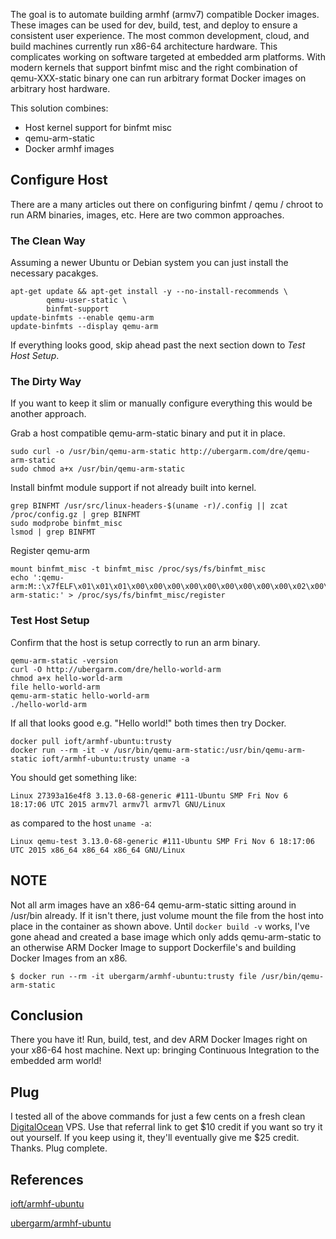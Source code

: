 The goal is to automate building armhf (armv7) compatible Docker images. These images can be used for dev, build, test, and deploy to ensure a consistent user experience.  The most common development, cloud, and build machines currently run x86-64 architecture hardware.  This complicates working on software targeted at embedded arm platforms. With modern kernels that support binfmt misc and the right combination of qemu-XXX-static binary one can run arbitrary format Docker images on arbitrary host hardware.

This solution combines:

* Host kernel support for binfmt misc
* qemu-arm-static
* Docker armhf images

## Configure Host

There are a many articles out there on configuring binfmt / qemu / chroot to run ARM binaries, images, etc.  Here are two common approaches.

### The Clean Way

Assuming a newer Ubuntu or Debian system you can just install the necessary pacakges.

    apt-get update && apt-get install -y --no-install-recommends \
            qemu-user-static \
            binfmt-support
    update-binfmts --enable qemu-arm
    update-binfmts --display qemu-arm

If everything looks good, skip ahead past the next section down to *Test Host Setup*.

### The Dirty Way

If you want to keep it slim or manually configure everything this would be another approach.

Grab a host compatible qemu-arm-static binary and put it in place.

    sudo curl -o /usr/bin/qemu-arm-static http://ubergarm.com/dre/qemu-arm-static
    sudo chmod a+x /usr/bin/qemu-arm-static

Install binfmt module support if not already built into kernel.

    grep BINFMT /usr/src/linux-headers-$(uname -r)/.config || zcat /proc/config.gz | grep BINFMT
    sudo modprobe binfmt_misc
    lsmod | grep BINFMT

Register qemu-arm 

    mount binfmt_misc -t binfmt_misc /proc/sys/fs/binfmt_misc
    echo ':qemu-arm:M::\x7fELF\x01\x01\x01\x00\x00\x00\x00\x00\x00\x00\x00\x00\x02\x00\x28\x00:\xff\xff\xff\xff\xff\xff\xff\x00\xff\xff\xff\xff\xff\xff\xff\xff\xfe\xff\xff\xff:/usr/bin/qemu-arm-static:' > /proc/sys/fs/binfmt_misc/register

### Test Host Setup

Confirm that the host is setup correctly to run an arm binary.

    qemu-arm-static -version
    curl -O http://ubergarm.com/dre/hello-world-arm
    chmod a+x hello-world-arm
    file hello-world-arm
    qemu-arm-static hello-world-arm
    ./hello-world-arm

If all that looks good e.g. "Hello world!" both times then try Docker.

    docker pull ioft/armhf-ubuntu:trusty
    docker run --rm -it -v /usr/bin/qemu-arm-static:/usr/bin/qemu-arm-static ioft/armhf-ubuntu:trusty uname -a

You should get something like:

    Linux 27393a16e4f8 3.13.0-68-generic #111-Ubuntu SMP Fri Nov 6 18:17:06 UTC 2015 armv7l armv7l armv7l GNU/Linux

as compared to the host `uname -a`:

    Linux qemu-test 3.13.0-68-generic #111-Ubuntu SMP Fri Nov 6 18:17:06 UTC 2015 x86_64 x86_64 x86_64 GNU/Linux

## NOTE

Not all arm images have an x86-64 qemu-arm-static sitting around in /usr/bin already. If it isn't there, just volume mount the file from the host into place in the container as shown above. Until `docker build -v` works, I've gone ahead and created a base image which only adds qemu-arm-static to an otherwise ARM Docker Image to support Dockerfile's and building Docker Images from an x86. 

    $ docker run --rm -it ubergarm/armhf-ubuntu:trusty file /usr/bin/qemu-arm-static

## Conclusion

There you have it!  Run, build, test, and dev ARM Docker Images right on your x86-64 host machine.  Next up: bringing Continuous Integration to the embedded arm world!

## Plug

I tested all of the above commands for just a few cents on a fresh clean [DigitalOcean](https://www.digitalocean.com/?refcode=e1f614cb2907) VPS. Use that referral link to get $10 credit if you want so try it out yourself.  If you keep using it, they'll eventually give me $25 credit. Thanks. Plug complete.

## References
[ioft/armhf-ubuntu](https://hub.docker.com/r/ioft/armhf-ubuntu/)

[ubergarm/armhf-ubuntu](https://hub.docker.com/r/ubergarm/armhf-ubuntu/)
